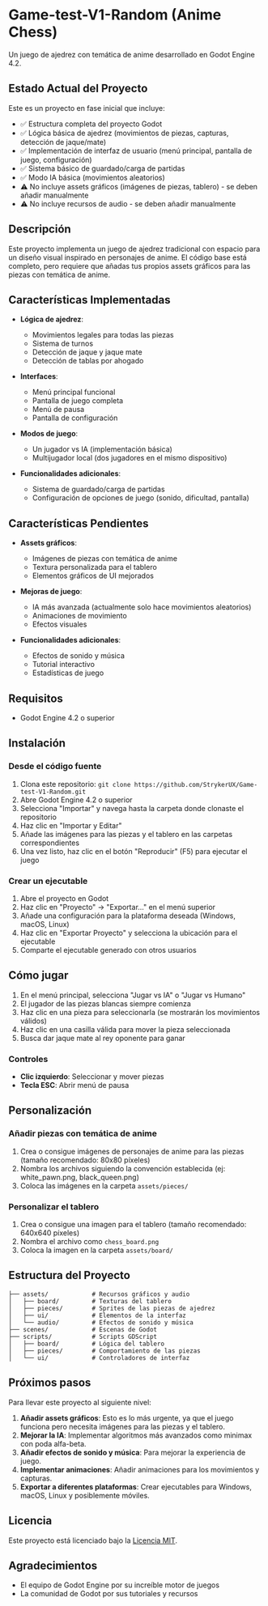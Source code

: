 # Game-test-V1-Random (Anime Chess)

Un juego de ajedrez con temática de anime desarrollado en Godot Engine 4.2.

## Estado Actual del Proyecto

Este es un proyecto en fase inicial que incluye:

- ✅ Estructura completa del proyecto Godot
- ✅ Lógica básica de ajedrez (movimientos de piezas, capturas, detección de jaque/mate)
- ✅ Implementación de interfaz de usuario (menú principal, pantalla de juego, configuración)
- ✅ Sistema básico de guardado/carga de partidas
- ✅ Modo IA básica (movimientos aleatorios)
- ⚠️ No incluye assets gráficos (imágenes de piezas, tablero) - se deben añadir manualmente
- ⚠️ No incluye recursos de audio - se deben añadir manualmente

## Descripción

Este proyecto implementa un juego de ajedrez tradicional con espacio para un diseño visual inspirado en personajes de anime. El código base está completo, pero requiere que añadas tus propios assets gráficos para las piezas con temática de anime.

## Características Implementadas

- **Lógica de ajedrez**:
  - Movimientos legales para todas las piezas
  - Sistema de turnos
  - Detección de jaque y jaque mate
  - Detección de tablas por ahogado

- **Interfaces**:
  - Menú principal funcional
  - Pantalla de juego completa
  - Menú de pausa
  - Pantalla de configuración

- **Modos de juego**:
  - Un jugador vs IA (implementación básica)
  - Multijugador local (dos jugadores en el mismo dispositivo)

- **Funcionalidades adicionales**:
  - Sistema de guardado/carga de partidas
  - Configuración de opciones de juego (sonido, dificultad, pantalla)

## Características Pendientes

- **Assets gráficos**:
  - Imágenes de piezas con temática de anime
  - Textura personalizada para el tablero
  - Elementos gráficos de UI mejorados

- **Mejoras de juego**:
  - IA más avanzada (actualmente solo hace movimientos aleatorios)
  - Animaciones de movimiento
  - Efectos visuales

- **Funcionalidades adicionales**:
  - Efectos de sonido y música
  - Tutorial interactivo
  - Estadísticas de juego

## Requisitos

- Godot Engine 4.2 o superior

## Instalación

### Desde el código fuente
1. Clona este repositorio: `git clone https://github.com/StrykerUX/Game-test-V1-Random.git`
2. Abre Godot Engine 4.2 o superior
3. Selecciona "Importar" y navega hasta la carpeta donde clonaste el repositorio
4. Haz clic en "Importar y Editar"
5. Añade las imágenes para las piezas y el tablero en las carpetas correspondientes
6. Una vez listo, haz clic en el botón "Reproducir" (F5) para ejecutar el juego

### Crear un ejecutable
1. Abre el proyecto en Godot
2. Haz clic en "Proyecto" → "Exportar..." en el menú superior
3. Añade una configuración para la plataforma deseada (Windows, macOS, Linux)
4. Haz clic en "Exportar Proyecto" y selecciona la ubicación para el ejecutable
5. Comparte el ejecutable generado con otros usuarios

## Cómo jugar

1. En el menú principal, selecciona "Jugar vs IA" o "Jugar vs Humano"
2. El jugador de las piezas blancas siempre comienza
3. Haz clic en una pieza para seleccionarla (se mostrarán los movimientos válidos)
4. Haz clic en una casilla válida para mover la pieza seleccionada
5. Busca dar jaque mate al rey oponente para ganar

### Controles
- **Clic izquierdo**: Seleccionar y mover piezas
- **Tecla ESC**: Abrir menú de pausa

## Personalización

### Añadir piezas con temática de anime

1. Crea o consigue imágenes de personajes de anime para las piezas (tamaño recomendado: 80x80 píxeles)
2. Nombra los archivos siguiendo la convención establecida (ej: white_pawn.png, black_queen.png)
3. Coloca las imágenes en la carpeta `assets/pieces/`

### Personalizar el tablero

1. Crea o consigue una imagen para el tablero (tamaño recomendado: 640x640 píxeles)
2. Nombra el archivo como `chess_board.png`
3. Coloca la imagen en la carpeta `assets/board/`

## Estructura del Proyecto

```
├── assets/            # Recursos gráficos y audio
│   ├── board/         # Texturas del tablero
│   ├── pieces/        # Sprites de las piezas de ajedrez
│   ├── ui/            # Elementos de la interfaz
│   └── audio/         # Efectos de sonido y música
├── scenes/            # Escenas de Godot
├── scripts/           # Scripts GDScript
│   ├── board/         # Lógica del tablero
│   ├── pieces/        # Comportamiento de las piezas
│   └── ui/            # Controladores de interfaz
```

## Próximos pasos

Para llevar este proyecto al siguiente nivel:

1. **Añadir assets gráficos**: Esto es lo más urgente, ya que el juego funciona pero necesita imágenes para las piezas y el tablero.
2. **Mejorar la IA**: Implementar algoritmos más avanzados como minimax con poda alfa-beta.
3. **Añadir efectos de sonido y música**: Para mejorar la experiencia de juego.
4. **Implementar animaciones**: Añadir animaciones para los movimientos y capturas.
5. **Exportar a diferentes plataformas**: Crear ejecutables para Windows, macOS, Linux y posiblemente móviles.

## Licencia

Este proyecto está licenciado bajo la [Licencia MIT](LICENSE).

## Agradecimientos

- El equipo de Godot Engine por su increíble motor de juegos
- La comunidad de Godot por sus tutoriales y recursos
